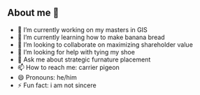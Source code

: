 ## About me 👋



- 🔭 I’m currently working on my masters in GIS
- 🌱 I’m currently learning how to make banana bread
- 👯 I’m looking to collaborate on maximizing shareholder value
- 🤔 I’m looking for help with tying my shoe
- 💬 Ask me about strategic furnature placement
- 📫 How to reach me: carrier pigeon
- 😄 Pronouns: he/him
- ⚡ Fun fact: i am not sincere

